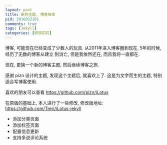 ```yaml
---
layout: post
title: 新的主题, 博客继续
pid: 2016022101
comments: true
tags: [Jekyll]
categories: [唠唠叨叨]
---
```


博客, 可能现在已经变成了少数人的玩具. 从2011年进入博客圈到现在, 5年的时候, 经历了无数的博客从建立
到消亡, 但是我依然还在, 而且我将一直都在.

现在, 更换一个新的博客主题, 然后继续博客之旅.

感谢 pizn 设计的主题, 发现这个主题后, 就喜欢上了. 这是为文字而生的主题, 特别适合写博客使用.

喜欢的朋友可以查看 <https://github.com/pizn/iLotus>

在原版的基础上, 本人进行了一些修改, 修改版地址: <https://github.com/Treri/iLotus-jekyll>

- 添加分类页面
- 添加标签页面
- 配置信息更新
- 支持多说评论系统
